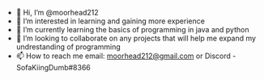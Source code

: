 - 👋 Hi, I’m @moorhead212
- 👀 I’m interested in learning and gaining more experience
- 🌱 I’m currently learning the basics of programming in java and python
- 💞️ I’m looking to collaborate on any projects that will help me expand my undrestanding of programming
- 📫 How to reach me email: moorhead212@gmail.com or Discord - SofaKiingDumb#8366

<!---
moorhead212/moorhead212 is a ✨ special ✨ repository because its `README.md` (this file) appears on your GitHub profile.
You can click the Preview link to take a look at your changes.
--->

